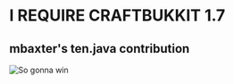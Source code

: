 I REQUIRE CRAFTBUKKIT 1.7
=========================

mbaxter's ten.java contribution
-------------------------------

![So gonna win](http://tenjavacontest.github.io/mbaxter/images/doge.png "So gonna win")
